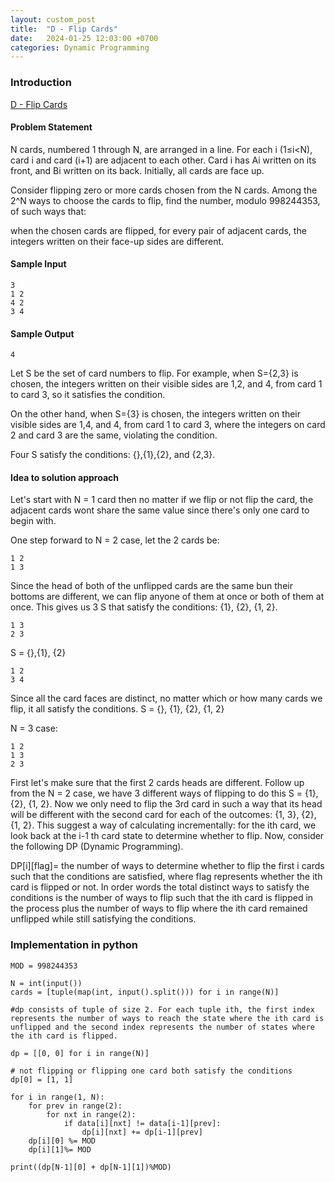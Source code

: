 ```yaml
---
layout: custom_post
title:  "D - Flip Cards"
date:   2024-01-25 12:03:00 +0700
categories: Dynamic Programming
---
```


### Introduction
[D - Flip Cards](https://atcoder.jp/contests/abc291/tasks/abc291_d)

#### Problem Statement
N cards, numbered 1 through N, are arranged in a line. For each 
i (1≤i<N), card i and card (i+1) are adjacent to each other. Card i has Ai written on its front, and Bi written on its back. Initially, all cards are face up.

Consider flipping zero or more cards chosen from the 
N cards. Among the 2^N ways to choose the cards to flip, find the number, modulo 998244353, of such ways that:

when the chosen cards are flipped, for every pair of adjacent cards, the integers written on their face-up sides are different.

#### Sample Input

```
3
1 2
4 2
3 4
```

#### Sample Output

```
4
```

Let S be the set of card numbers to flip. For example, when 
S={2,3} is chosen, the integers written on their visible sides are 
1,2, and 4, from card 1 to card 3, so it satisfies the condition.

On the other hand, when S={3} is chosen, the integers written on their visible sides are 1,4, and 4, from card 1 to card 3, where the integers on card 2 and card 3 are the same, violating the condition.

Four S satisfy the conditions: {},{1},{2}, and {2,3}.

#### Idea to solution approach

Let's start with N = 1 card then no matter if we flip or not flip the card, the adjacent cards wont share the same value since there's only one card to begin with.

One step forward to N = 2 case, let the 2 cards be:
```
1 2
1 3
```
Since the head of both of the unflipped cards are the same bun their bottoms are different, we can flip anyone of them at once or both of them at once. This gives us 3 S that satisfy the conditions: {1}, {2}, {1, 2}.
```
1 3
2 3
```
S = {},{1}, {2}

```
1 2
3 4
```
Since all the card faces are distinct, no matter which or how many cards we flip, it all satisfy the conditions.
S = {}, {1}, {2}, {1, 2}

N = 3 case:
```
1 2 
1 3 
2 3
```

First let's make sure that the first 2 cards heads are different. Follow up from the N = 2 case, we have 3 different ways of flipping to do this S = {1}, {2}, {1, 2}. Now we only need to flip the 3rd card in such a way that its head will be different with the second card for each of the outcomes:
{1, 3}, {2}, {1, 2}. This suggest a way of calculating incrementally: for the ith card, we look back at the i-1 th card state to determine whether to flip. Now, consider the following DP (Dynamic Programming).

DP[i][flag]= the number of ways to determine whether to flip the first 
i cards such that the conditions are satisfied, where flag represents whether the ith card is flipped or not. In order words the total distinct ways to satisfy the conditions is the number of ways to flip such that the ith card is flipped in the process plus the number of ways to flip where the ith card remained unflipped while still satisfying the conditions.

### Implementation in python
```
MOD = 998244353

N = int(input())
cards = [tuple(map(int, input().split())) for i in range(N)]

#dp consists of tuple of size 2. For each tuple ith, the first index represents the number of ways to reach the state where the ith card is unflipped and the second index represents the number of states where the ith card is flipped.

dp = [[0, 0] for i in range(N)]

# not flipping or flipping one card both satisfy the conditions
dp[0] = [1, 1]

for i in range(1, N):
    for prev in range(2):
        for nxt in range(2):
            if data[i][nxt] != data[i-1][prev]:
                dp[i][nxt] += dp[i-1][prev]
    dp[i][0] %= MOD
    dp[i][1]%= MOD

print((dp[N-1][0] + dp[N-1][1])%MOD)

```





